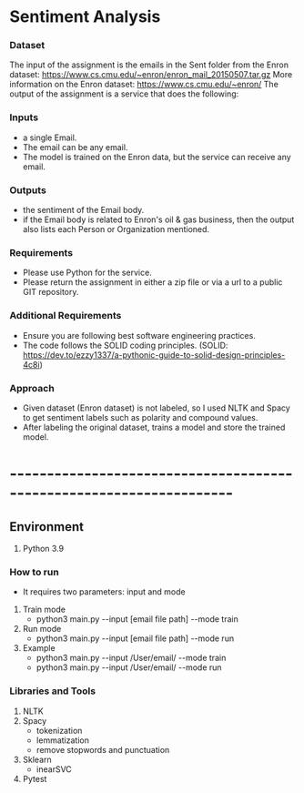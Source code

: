 # Sentiment Analysis

### Dataset
The input of the assignment is the emails in the Sent folder from the Enron dataset: https://www.cs.cmu.edu/~enron/enron_mail_20150507.tar.gz
More information on the Enron dataset: https://www.cs.cmu.edu/~enron/ The output of the assignment is a service that does the following:

### Inputs
- a single Email. 
- The email can be any email. 
- The model is trained on the Enron data, but the service can receive any email.

### Outputs
- the sentiment of the Email body.
- if the Email body is related to Enron's oil & gas business, then the output also lists each Person or Organization mentioned.

### Requirements
- Please use Python for the service.
- Please return the assignment in either a zip file or via a url to a public GIT repository.

### Additional Requirements
- Ensure you are following best software engineering practices.
- The code follows the SOLID coding principles. (SOLID: https://dev.to/ezzy1337/a-pythonic-guide-to-solid-design-principles-4c8i)

### Approach
- Given dataset (Enron dataset) is not labeled, so I used NLTK and Spacy to get sentiment labels such as polarity and compound values. 
- After labeling the original dataset, trains a model and store the trained model.

# --------------------------------------------------------------------  

## Environment
1. Python 3.9

### How to run
- It requires two parameters: input and mode

1. Train mode
   - python3 main.py --input [email file path] --mode train
2. Run mode
   - python3 main.py --input [email file path] --mode run
3. Example
   - python3 main.py --input /User/email/ --mode train
   - python3 main.py --input /User/email/ --mode run


### Libraries and Tools
1. NLTK
2. Spacy
   - tokenization
   - lemmatization
   - remove stopwords and punctuation
3. Sklearn
   - inearSVC
4. Pytest
